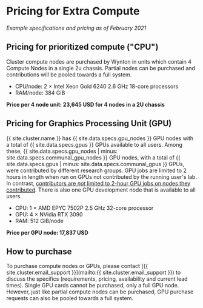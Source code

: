 # Pricing for Extra Compute

_Example specifications and pricing as of February 2021_


## Pricing for prioritized compute ("CPU")

Cluster compute nodes are purchased by Wynton in units which contain 4 Compute Nodes in a single 2u chassis. Partial nodes can be purchased and contributions will be pooled towards a full system.

* CPU/node: 2 × Intel Xeon Gold 6240 2.6 GHz 18-core processors
* RAM/node: 384 GiB

**Price per 4 node unit: 23,645 USD for 4 nodes in a 2U chassis**



## Pricing for Graphics Processing Unit (GPU)

<div class="alert alert-info" role="alert">
{{ site.cluster.name }} has {{ site.data.specs.gpu_nodes }} GPU nodes with a total of {{ site.data.specs.gpus }} GPUs available to all users. Among these, {{ site.data.specs.gpu_nodes | minus: site.data.specs.communal_gpu_nodes }} GPU nodes, with a total of {{ site.data.specs.gpus | minus: site.data.specs.communal_gpus }} GPUs, were contributed by different research groups. GPU jobs are limited to 2 hours in length when run on GPUs not contributed by the running user's lab.  In contrast, <a href="{{ '/scheduler/queues.html' | relative_url }}">contributors are <em>not</em> limited to 2-hour GPU jobs on nodes they contributed</a>. There is also one GPU development node that is available to all users.
</div>

* CPU: 1 × AMD EPYC 7502P 2.5 GHz 32-core processor
* GPU: 4 × NVidia RTX 3090
* RAM: 512 GiB/node

**Price per GPU node: 17,837 USD**


## How to purchase

To purchase compute nodes or GPUs, please contact [{{ site.cluster.email_support }}](mailto:{{ site.cluster.email_support }}) to discuss the specifics (requirements, pricing, availability and current lead times).
Single GPU cards cannot be purchased, only a full GPU node. However, just like partial compute nodes can be purchased, GPU purchase requests can also be pooled towards a full system.
